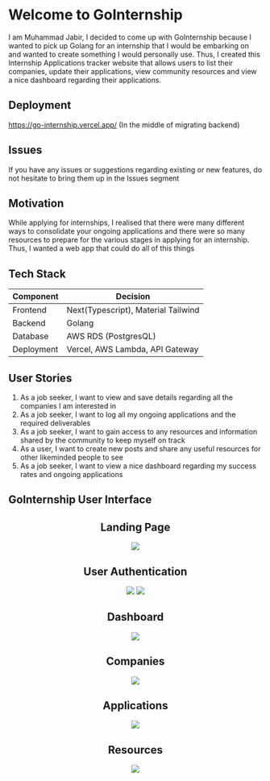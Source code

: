 # Welcome to GoInternship

I am Muhammad Jabir, I decided to come up with GoInternship because I wanted to pick up Golang for an internship that I would be embarking on and wanted to create something I would personally use. Thus, I created this Internship Applications tracker website that allows users to list their companies, update their applications, view community resources and view a nice dashboard regarding their applications.

## Deployment
https://go-internship.vercel.app/ (In the middle of migrating backend)

## Issues

If you have any issues or suggestions regarding existing or new features, do not hesitate to bring them up in the Issues segment

## Motivation

While applying for internships, I realised that there were many different ways to consolidate your ongoing applications and there were so many resources to prepare for the various stages in applying for an internship. Thus, I wanted a web app that could do all of this things

## Tech Stack

| Component  | Decision                       |
| ---------- | ------------------------------ |
| Frontend   | Next(Typescript), Material Tailwind |
| Backend    | Golang            |
| Database   | AWS RDS (PostgresQL)                        |
| Deployment | Vercel, AWS Lambda, API Gateway                         |

## User Stories

1.  As a job seeker, I want to view and save details regarding all the companies I am interested in
2.  As a job seeker, I want to log all my ongoing applications and the required deliverables
3.  As a job seeker, I want to gain access to any resources and information shared by the community to keep myself on track
4.  As a user, I want to create new posts and share any useful resources for other likeminded people to see
5.  As a job seeker, I want to view a nice dashboard regarding my success rates and ongoing applications

## GoInternship User Interface
<h2 align="center">Landing Page</h2>
<p align="center">
  <img src="https://github.com/muhdjabir/GoInternship/assets/99940885/d81dc395-8914-4325-989f-32079c7e3ce8" />
</p>

<h2 align="center">User Authentication </h2>
<p align="center">
  <img src="https://github.com/muhdjabir/GoInternship/assets/99940885/ffe98ce8-424f-4473-99d4-2e059ad305bf" />
  <img src="https://github.com/muhdjabir/GoInternship/assets/99940885/4cd6afe9-cd20-42de-a0a5-04aef6cc5a5a" />
</p>

<h2 align="center">Dashboard </h2>
<p align="center">
  <img src="https://github.com/muhdjabir/GoInternship/assets/99940885/0303c216-3185-451c-b885-a50366348937" />
</p>

<h2 align="center">Companies </h2>
<p align="center">
  <img src="https://github.com/muhdjabir/GoInternship/assets/99940885/341683b0-1673-48b8-b256-6fd510667f98" />
</p>

<h2 align="center">Applications </h2>
<p align="center">
  <img src="https://github.com/muhdjabir/GoInternship/assets/99940885/c17c2ad7-0db9-41be-8f47-a404e2bca2c1" />
</p>

<h2 align="center">Resources </h2>
<p align="center">
  <img src="https://github.com/muhdjabir/GoInternship/assets/99940885/738016c1-687a-4a2f-b309-6318955cdc67" />
</p>
